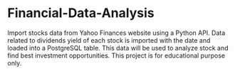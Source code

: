 # Financial-Data-Analysis
Import stocks data from Yahoo Finances website using a Python API. Data related to dividends yield of each stock is imported with the date and loaded into a PostgreSQL table. This data will be used to analyze stock and find best investment opportunities. This project is for educational purpose only. 
